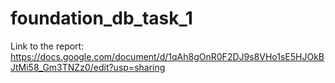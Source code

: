 # foundation_db_task_1

Link to the report: https://docs.google.com/document/d/1qAh8gOnR0F2DJ9s8VHo1sE5HJOkBJtMi58_Gm3TNZz0/edit?usp=sharing
